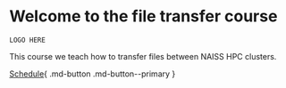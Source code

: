 # Welcome to the file transfer course

```text
LOGO HERE
```

This course we teach how to transfer files between NAISS HPC clusters.

[Schedule](schedule.md){ .md-button .md-button--primary }
